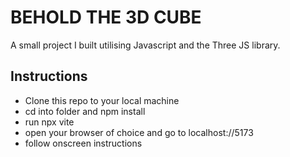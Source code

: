 # BEHOLD THE 3D CUBE

A small project I built utilising Javascript and the Three JS library.

## Instructions

- Clone this repo to your local machine
- cd into folder and npm install
- run npx vite
- open your browser of choice and go to localhost://5173
- follow onscreen instructions
